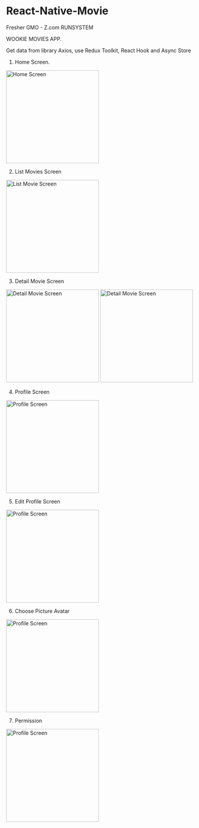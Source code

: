 # React-Native-Movie

Fresher GMO - Z.com RUNSYSTEM

WOOKIE MOVIES APP.

Get data from library Axios, use Redux Toolkit, React Hook and Async Store

1. Home Screen.

<img src="https://user-images.githubusercontent.com/36125196/195824256-d2ddbfa3-595c-4b66-a615-ed96d47f5061.png" width="250" alt="Home Screen" />

2. List Movies Screen

<img src="https://user-images.githubusercontent.com/36125196/195824486-e89d69f2-8183-4f30-9065-26bca2c38174.png" width="250" alt="List Movie Screen" />

3. Detail Movie Screen

<img src="https://user-images.githubusercontent.com/36125196/195069120-318bb6be-1b5a-4b8d-98b6-6924068c7853.png" width="250" alt="Detail Movie Screen" />

<img src="https://user-images.githubusercontent.com/36125196/195069575-1a41aa2e-34b1-4d71-ac77-d3b43e632947.png" width="250" alt="Detail Movie Screen" />

4. Profile Screen

<img src="https://user-images.githubusercontent.com/36125196/195069878-c509a2b7-813c-41b6-bdd2-07ef3343e0b1.png" width="250" alt="Profile Screen" />

5. Edit Profile Screen

<img src="https://user-images.githubusercontent.com/36125196/195484438-36b29eb6-bb86-4676-8f1f-fa71cfa28119.png" width="250" alt="Profile Screen" />

6. Choose Picture Avatar
<img src="https://user-images.githubusercontent.com/36125196/195484660-de123e13-6947-489b-9e39-792bbd29fa0c.png" width="250" alt="Profile Screen" />

7. Permission
<img src="https://user-images.githubusercontent.com/36125196/195484989-892de297-6531-4149-a6be-4d9e524d9ffc.png" width="250" alt="Profile Screen" />
